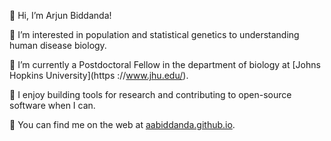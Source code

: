 👋 Hi, I’m Arjun Biddanda!

👀 I’m interested in population and statistical genetics to understanding human disease biology.

🌱 I’m currently a Postdoctoral Fellow in the department of biology at [Johns Hopkins University](https
://www.jhu.edu/).

🦾 I enjoy building tools for research and contributing to open-source software when I can.

📮 You can find me on the web at [aabiddanda.github.io](https://aabiddanda.github.io/).
